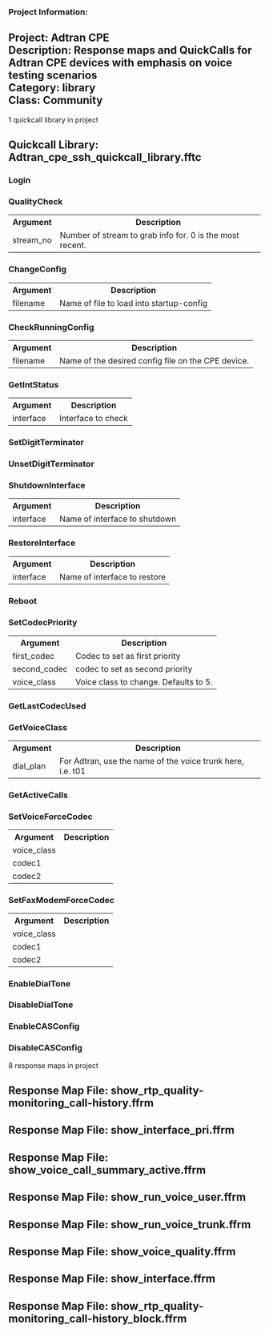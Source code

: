 ### Project Information:
Project: Adtran CPE  
Description: Response maps and QuickCalls for Adtran CPE devices with emphasis on voice testing scenarios  
Category: library  
Class: Community
 ----
1 quickcall library in project
## Quickcall Library: Adtran_cpe_ssh_quickcall_library.fftc
### Login
### QualityCheck
<table><tr><th>Argument</th><th>Description</th></tr>
<tr><td>stream_no</td><td>Number of stream to grab info for. 0 is the most recent. </tr></td></table>

### ChangeConfig
<table><tr><th>Argument</th><th>Description</th></tr>
<tr><td>filename</td><td>Name of file to load into startup-config</tr></td></table>

### CheckRunningConfig
<table><tr><th>Argument</th><th>Description</th></tr>
<tr><td>filename</td><td>Name of the desired config file on the CPE device. </tr></td></table>

### GetIntStatus
<table><tr><th>Argument</th><th>Description</th></tr>
<tr><td>interface</td><td>Interface to check</tr></td></table>

### SetDigitTerminator
### UnsetDigitTerminator
### ShutdownInterface
<table><tr><th>Argument</th><th>Description</th></tr>
<tr><td>interface</td><td>Name of interface to shutdown
</tr></td></table>

### RestoreInterface
<table><tr><th>Argument</th><th>Description</th></tr>
<tr><td>interface</td><td>Name of interface to restore
</tr></td></table>

### Reboot
### SetCodecPriority
<table><tr><th>Argument</th><th>Description</th></tr>
<tr><td>first_codec</td><td>Codec to set as first priority</tr></td>
<tr><td>second_codec</td><td>codec to set as second priority</tr></td>
<tr><td>voice_class</td><td>Voice class to change. Defaults to 5.</tr></td></table>

### GetLastCodecUsed
### GetVoiceClass
<table><tr><th>Argument</th><th>Description</th></tr>
<tr><td>dial_plan</td><td>For Adtran, use the name of the voice trunk here, i.e. t01</tr></td></table>

### GetActiveCalls
### SetVoiceForceCodec
<table><tr><th>Argument</th><th>Description</th></tr>
<tr><td>voice_class</td><tr></tr>
<tr><td>codec1</td><tr></tr>
<tr><td>codec2</td><tr></tr></table>

### SetFaxModemForceCodec
<table><tr><th>Argument</th><th>Description</th></tr>
<tr><td>voice_class</td><tr></tr>
<tr><td>codec1</td><tr></tr>
<tr><td>codec2</td><tr></tr></table>

### EnableDialTone
### DisableDialTone
### EnableCASConfig
### DisableCASConfig
8 response maps in project
## Response Map File: show_rtp_quality-monitoring_call-history.ffrm
## Response Map File: show_interface_pri.ffrm
## Response Map File: show_voice_call_summary_active.ffrm
## Response Map File: show_run_voice_user.ffrm
## Response Map File: show_run_voice_trunk.ffrm
## Response Map File: show_voice_quality.ffrm
## Response Map File: show_interface.ffrm
## Response Map File: show_rtp_quality-monitoring_call-history_block.ffrm